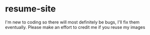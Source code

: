 # resume-site
I'm new to coding so there will most definitely be bugs, I'll fix them eventually. Please make an effort to credit me if you reuse my images
